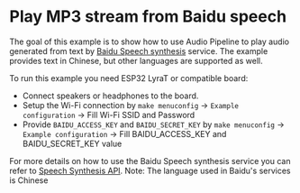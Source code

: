 # Play MP3 stream from Baidu speech

The goal of this example is to show how to use Audio Pipeline to play audio generated from text by [Baidu Speech synthesis](http://ai.baidu.com/tech/speech/tts) service. The example provides text in Chinese, but other languages are supported as well.

To run this example you need ESP32 LyraT or compatible board:
- Connect speakers or headphones to the board. 
- Setup the Wi-Fi connection by `make menuconfig` -> `Example configuration` -> Fill Wi-Fi SSID and Password
- Provide `BAIDU_ACCESS_KEY` and `BAIDU_SECRET_KEY`  by `make menuconfig` -> `Example configuration` -> Fill BAIDU_ACCESS_KEY and BAIDU_SECRET_KEY value 


For more details on how to use the Baidu Speech synthesis service you can refer to [Speech Synthesis API](https://cloud.baidu.com/doc/SPEECH/TTS-API.html). 
Note: The language used in Baidu's services is Chinese
